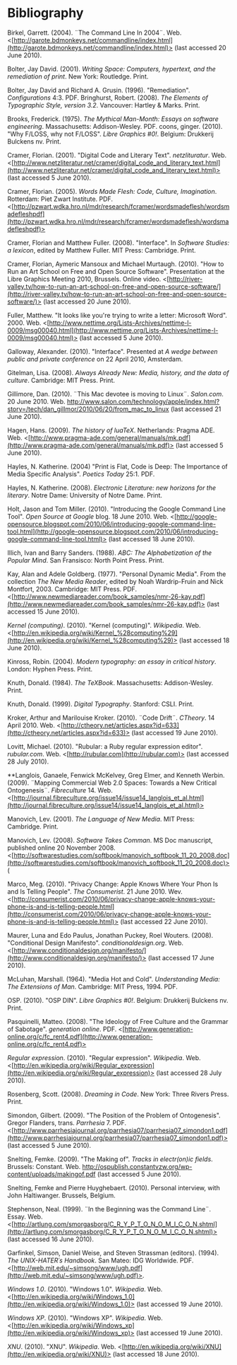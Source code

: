 # Bibliography #

Birkel, Garrett. (2004). ¨The Command Line In 2004¨. Web. <[http://garote.bdmonkeys.net/commandline/index.html](http://garote.bdmonkeys.net/commandline/index.html)> (last accessed 20 June 2010).

Bolter, Jay David. (2001). _Writing Space: Computers, hypertext, and the remediation of print_. New York: Routledge. Print.

Bolter, Jay David and Richard A. Grusin. (1996). "Remediation". _Configurations_ 4:3. PDF.
Bringhurst, Robert. (2008). _The Elements of Typographic Style, version 3.2_. Vancouver: Hartley & Marks. Print.

Brooks, Frederick. (1975). _The Mythical Man-Month: Essays on software engineering_. Massachusetts: Addison-Wesley. PDF.
coons, ginger. (2010). "Why F/LOSS, why not F/LOSS". _Libre Graphics #0!_. Belgium: Drukkerij Bulckens nv. Print.

Cramer, Florian. (2001). "Digital Code and Literary Text". _netzlituratur_. Web. <[http://www.netzliteratur.net/cramer/digital_code_and_literary_text.html](http://www.netzliteratur.net/cramer/digital_code_and_literary_text.html)> (last accessed 5 June 2010).

Cramer, Florian. (2005). _Words Made Flesh: Code, Culture, Imagination_. Rotterdam: Piet Zwart Institute. PDF. <[http://pzwart.wdka.hro.nl/mdr/research/fcramer/wordsmadeflesh/wordsmadefleshpdf](http://pzwart.wdka.hro.nl/mdr/research/fcramer/wordsmadeflesh/wordsmadefleshpdf)>

Cramer, Florian and Matthew Fuller. (2008). "Interface". In _Software Studies: a lexicon_, edited by Matthew Fuller. MIT Press: Cambridge. Print.
	
Cramer, Florian, Aymeric Mansoux and Michael Murtaugh. (2010). "How to Run an Art School on Free and Open Source Software". Presentation at the Libre Graphics Meeting 2010, Brussels. Online video. <[http://river-valley.tv/how-to-run-an-art-school-on-free-and-open-source-software/](http://river-valley.tv/how-to-run-an-art-school-on-free-and-open-source-software/)> (last accessed 20 June 2010).

Fuller, Matthew. "It looks like you're trying to write a letter: Microsoft Word". 2000. Web. <[http://www.nettime.org/Lists-Archives/nettime-l-0009/msg00040.html](http://www.nettime.org/Lists-Archives/nettime-l-0009/msg00040.html)> (last accessed 5 June 2010).

Galloway, Alexander. (2010). "Interface". Presented at _A wedge between public and private conference_ on 22 April 2010, Amsterdam.

Gitelman, Lisa. (2008). _Always Already New: Media, history, and the data of culture_. Cambridge: MIT Press. Print.

Gillimore, Dan. (2010). ¨This Mac devotee is moving to Linux¨. _Salon.com_. 20 June 2010. Web. <http://www.salon.com/technology/apple/index.html?story=/tech/dan_gillmor/2010/06/20/from_mac_to_linux> (last accessed 21 June 2010).

Hagen, Hans. (2009). _The history of luaTeX_. Netherlands: Pragma ADE. Web. <[http://www.pragma-ade.com/general/manuals/mk.pdf](http://www.pragma-ade.com/general/manuals/mk.pdf)> (last accessed 5 June 2010).

Hayles, N. Katherine. (2004) "Print is Flat, Code is Deep: The Importance of Media Specific Analysis". _Poetics Today_ 25:1. PDF.

Hayles, N. Katherine. (2008). _Electronic Literature: new horizons for the literary_. Notre Dame: University of Notre Dame. Print.

Holt, Jason and Tom Miller. (2010). "Introducing the Google Command Line Tool". _Open Source at Google_ blog. 18 June 2010. Web. <[http://google-opensource.blogspot.com/2010/06/introducing-google-command-line-tool.html](http://google-opensource.blogspot.com/2010/06/introducing-google-command-line-tool.html)> (last accessed 18 June 2010).

Illich, Ivan and Barry Sanders. (1988). _ABC: The Alphabetization of the Popular Mind_. San Fransisco: North Point Press. Print.

Kay, Alan and Adele Goldberg. (1977). "Personal Dynamic Media". From the collection _The New Media Reader_, edited by Noah Wardrip-Fruin and Nick Montfort, 2003. Cambridge: MIT Press. PDF. <[http://www.newmediareader.com/book_samples/nmr-26-kay.pdf](http://www.newmediareader.com/book_samples/nmr-26-kay.pdf)> (last accessed 15 June 2010).

_Kernel (computing)_. (2010). "Kernel (computing)". _Wikipedia_. Web. <[http://en.wikipedia.org/wiki/Kernel_%28computing%29](http://en.wikipedia.org/wiki/Kernel_%28computing%29)> (last accessed 18 June 2010).

Kinross, Robin. (2004). _Modern typography: an essay in critical history_. London: Hyphen Press. Print.

Knuth, Donald. (1984). _The TeXBook_. Massachusetts: Addison-Wesley. Print.

Knuth, Donald. (1999). _Digital Typography_. Stanford: CSLI. Print.

Kroker, Arthur and Marilouise Kroker. (2010). ¨Code Drift¨. _CTheory_. 14 April 2010. Web. <[http://ctheory.net/articles.aspx?id=633](http://ctheory.net/articles.aspx?id=633)> (last accessed 19 June 2010).

Lovitt, Michael. (2010). "Rubular: a Ruby regular expression editor". _rubular.com_. Web. <[http://rubular.com](http://rubular.com)> (last accessed 28 July 2010).

**Langlois, Ganaele, Fenwick McKelvey, Greg Elmer, and Kenneth Werbin. (2009). ¨Mapping Commercial Web 2.0 Spaces: Towards a New Critical Ontogenesis¨. _Fibreculture_ 14. Web. <[http://journal.fibreculture.org/issue14/issue14_langlois_et_al.html](http://journal.fibreculture.org/issue14/issue14_langlois_et_al.html)>

Manovich, Lev. (2001). _The Language of New Media_. MIT Press: Cambridge. Print.

Manovich, Lev. (2008). _Software Takes Comman_. MS Doc manuscript, published online 20 November 2008. <[http://softwarestudies.com/softbook/manovich_softbook_11_20_2008.doc](http://softwarestudies.com/softbook/manovich_softbook_11_20_2008.doc)> (

Marco, Meg. (2010). "Privacy Change: Apple Knows Where Your Phon Is and Is Telling People". _The Consumerist_. 21 June 2010. Wev. <[http://consumerist.com/2010/06/privacy-change-apple-knows-your-phone-is-and-is-telling-people.html](http://consumerist.com/2010/06/privacy-change-apple-knows-your-phone-is-and-is-telling-people.html)> (last accessed 22 June 2010).

Maurer, Luna and Edo Paulus, Jonathan Puckey, Roel Wouters. (2008). "Conditional Design Manifesto". _conditionaldesign.org_. Web. <[http://www.conditionaldesign.org/manifesto/](http://www.conditionaldesign.org/manifesto/)> (last accessed 17 June 2010).

McLuhan, Marshall. (1964). "Media Hot and Cold". _Understanding Media: The Extensions of Man_. Cambridge: MIT Press, 1994. PDF. 

OSP. (2010). "OSP DIN". _Libre Graphics #0!_. Belgium: Drukkerij Bulckens nv. Print.

Pasquinelli, Matteo. (2008). "The Ideology of Free Culture and the Grammar of Sabotage". _generation online_. PDF. <[http://www.generation-online.org/c/fc_rent4.pdf](http://www.generation-online.org/c/fc_rent4.pdf)>

_Regular expression_. (2010). "Regular expression". _Wikipedia_. Web. <[http://en.wikipedia.org/wiki/Regular_expression](http://en.wikipedia.org/wiki/Regular_expression)> (last accessed 28 July 2010).

Rosenberg, Scott. (2008). _Dreaming in Code_. New York: Three Rivers Press. Print.

Simondon, Gilbert. (2009). "The Position of the Problem of Ontogenesis". Gregor Flanders, trans. _Parrhesia_ 7. PDF. <[http://www.parrhesiajournal.org/parrhesia07/parrhesia07_simondon1.pdf](http://www.parrhesiajournal.org/parrhesia07/parrhesia07_simondon1.pdf)> (last accessed 5 June 2010).

Snelting, Femke. (2009). "The Making of". _Tracks in electr(on)ic fields_. Brussels: Constant. Web. <http://ospublish.constantvzw.org/wp-content/uploads/makingof.pdf> (last accessed 5 June 2010).

Snelting, Femke and Pierre Huyghebaert. (2010). Personal interview, with John Haltiwanger. Brussels, Belgium.

Stephenson, Neal. (1999). ¨In the Beginning was the Command Line¨. Essay. Web. <[http://artlung.com/smorgasborg/C_R_Y_P_T_O_N_O_M_I_C_O_N.shtml](http://artlung.com/smorgasborg/C_R_Y_P_T_O_N_O_M_I_C_O_N.shtml)> (last accessed 16 June 2010).

Garfinkel, Simson, Daniel Weise, and Steven Strassman (editors). (1994). _The UNIX-HATER´s Handbook_. San Mateo: IDG Worldwide. PDF. <[http://web.mit.edu/~simsong/www/ugh.pdf](http://web.mit.edu/~simsong/www/ugh.pdf)>.

_Windows 1.0_. (2010). "Windows 1.0". _Wikipedia_. Web. <[http://en.wikipedia.org/wiki/Windows_1.0](http://en.wikipedia.org/wiki/Windows_1.0)> (last accessed 19 June 2010).

_Windows XP_. (2010). "Windows XP". _Wikipedia_. Web. <[http://en.wikipedia.org/wiki/Windows_xp](http://en.wikipedia.org/wiki/Windows_xp)> (last accessed 19 June 2010).

_XNU_. (2010). "XNU". _Wikipedia_. Web. <[http://en.wikipedia.org/wiki/XNU](http://en.wikipedia.org/wiki/XNU)> (last accessed 18 June 2010).
